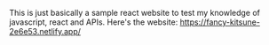This is just basically a sample react website to test my knowledge of javascript, react and APIs.
Here's the website: https://fancy-kitsune-2e6e53.netlify.app/
